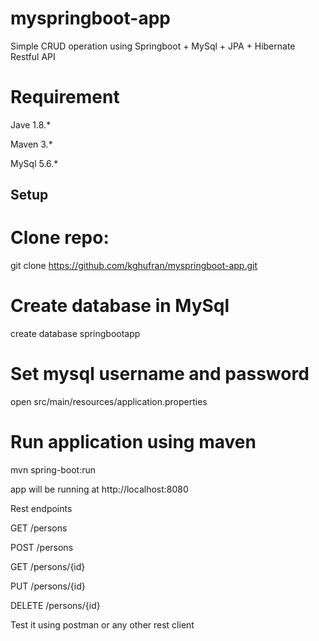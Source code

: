 # myspringboot-app

Simple CRUD operation using Springboot + MySql + JPA + Hibernate Restful API

# Requirement

Jave 1.8.*

Maven 3.*

MySql 5.6.*

## Setup

# Clone repo:

git clone https://github.com/kghufran/myspringboot-app.git

# Create database in MySql

create database springbootapp

# Set mysql username and password

open src/main/resources/application.properties

# Run application using maven

mvn spring-boot:run

app will be running at http://localhost:8080

Rest endpoints

GET /persons

POST /persons

GET /persons/{id}

PUT /persons/{id}

DELETE /persons/{id}


Test it using postman or any other rest client

